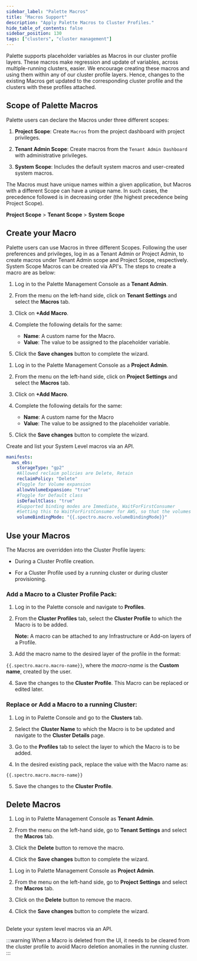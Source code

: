 ```yaml
---
sidebar_label: "Palette Macros"
title: "Macros Support"
description: "Apply Palette Macros to Cluster Profiles."
hide_table_of_contents: false
sidebar_position: 130
tags: ["clusters", "cluster management"]
---
```


Palette supports placeholder variables as Macros in our cluster profile layers. These macros make regression and update of variables, across multiple-running clusters, easier. We encourage creating these macros and using them within any of our cluster profile layers. Hence, changes to the existing Macros get updated to the corresponding cluster profile and the clusters with these profiles attached. 

## Scope of Palette Macros

Palette users can declare the Macros under three different scopes:

1. **Project Scope**: Create `Macros` from the project dashboard with project privileges.


2. **Tenant Admin Scope**: Create macros from the `Tenant Admin Dashboard` with administrative privileges.


3. **System Scope**: Includes the default system macros and user-created system macros.

The Macros must have unique names within a given application, but Macros with a different Scope can have a unique name. In such cases, the precedence followed is in decreasing order (the highest precedence being Project Scope).


  **Project Scope** > **Tenant Scope** > **System Scope**


## Create your Macro

Palette users can use Macros in three different Scopes. Following the user preferences and privileges, log in as a Tenant Admin or Project Admin, to create macros under Tenant Admin scope and Project Scope, respectively. System Scope Macros can be created via API's. The steps to create a macro are as below:

<Tabs>
<TabItem label="Tenant Scope Macro" value="Tenant Scope Macro">


1. Log in to the Palette Management Console as a **Tenant Admin**.


2. From the menu on the left-hand side, click on **Tenant Settings** and select the **Macros** tab.


3. Click on **+Add Macro**. 


4. Complete the following details for the same:
    - **Name**: A custom name for the Macro.
    - **Value**: The value to be assigned to the placeholder variable.


5. Click the **Save changes** button to complete the wizard.

</TabItem>

<TabItem label="Project Scope Macro" value="Project Scope Macro">

1. Log in to the Palette Management Console as a **Project Admin**.


2. From the menu on the left-hand side, click on **Project Settings** and select the **Macros** tab.


3. Click on **+Add Macro**.


4. Complete the following details for the same:
    * **Name**: A custom name for the Macro
    * **Value**: The value to be assigned to the placeholder variable.


5. Click the **Save changes** button to complete the wizard.

</TabItem>

<TabItem label="System Scope Macro" value="System Scope Macro">

Create and list your System Level macros via an API.

</TabItem>

</Tabs>



```yaml
manifests:
  aws_ebs:
    storageType: "gp2"
    #Allowed reclaim policies are Delete, Retain
    reclaimPolicy: "Delete"
    #Toggle for Volume expansion
    allowVolumeExpansion: "true"
    #Toggle for Default class
    isDefaultClass: "true"
    #Supported binding modes are Immediate, WaitForFirstConsumer
    #Setting this to WaitForFirstConsumer for AWS, so that the volumes gets created in the same AZ as that of the pods
    volumeBindingMode: "{{.spectro.macro.volumeBindingMode}}"
```
## Use your Macros

The Macros are overridden into the Cluster Profile layers:
* During a Cluster Profile creation.


* For a Cluster Profile used by a running cluster or during cluster provisioning.




### Add a Macro to a Cluster Profile Pack:

1. Log in to the Palette console and navigate to **Profiles**.


2. From the **Cluster Profiles** tab, select the **Cluster Profile** to which the Macro is to be added.

    **Note:** A macro can be attached to any Infrastructure or Add-on layers of a Profile.


3. Add the macro name to the desired layer of the profile in the format:

 `{{.spectro.macro.macro-name}}`, where the *macro-name* is the **Custom name**, created by the user.


4. Save the changes to the **Cluster Profile**. This Macro can be replaced or edited later.

### Replace or Add a Macro to a running Cluster:

1. ​​Log in to Palette Console and go to the **Clusters** tab.


2. Select the **Cluster Name** to which the Macro is to be updated and navigate to the **Cluster Details** page.


3. Go to the **Profiles** tab to select the layer to which the Macro is to be added.


4. In the desired existing pack, replace the value with the Macro name as:

 `{{.spectro.macro.macro-name}}`


5. Save the changes to the **Cluster Profile**.

## Delete Macros
<Tabs queryString="delete-scope">

<TabItem label="Tenant Scope Macro" value="Tenant Scope Macro">

1. Log in to Palette Management Console as **Tenant Admin**.


2. From the menu on the left-hand side, go to **Tenant Settings** and select the **Macros** tab. 


3. Click the **Delete** button to remove the macro.


4. Click the **Save changes** button to complete the wizard.

</TabItem>

<TabItem label="Project Scope Macro" value="Project Scope Macro">

1. Log in to Palette Management Console as **Project Admin**.


2. From the menu on the left-hand side, go to **Project Settings** and select the **Macros** tab.


3. Click on the **Delete** button to remove the macro.


4. Click the **Save changes** button to complete the wizard.

</TabItem>

<TabItem label="System Scope Macro" value="System Scope Macro">

<br />
Delete your system level macros via an API.

</TabItem>

</Tabs>

:::warning
When a Macro is deleted from the UI, it needs to be cleared from the cluster profile to avoid Macro deletion anomalies in the running cluster.
:::





